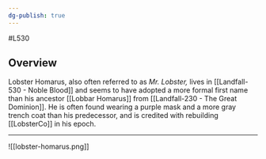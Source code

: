 ```yaml
---
dg-publish: true
---
```

#L530 
## Overview

Lobster Homarus, also often referred to as _Mr. Lobster,_ lives in [[Landfall-530 - Noble Blood]] and seems to have adopted a more formal first name than his ancestor [[Lobbar Homarus]] from [[Landfall-230 - The Great Dominion]]. He is often found wearing a purple mask and a more gray trench coat than his predecessor, and is credited with rebuilding [[LobsterCo]] in his epoch.

---

![[lobster-homarus.png]]